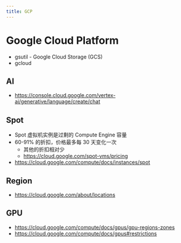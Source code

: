 ```yaml
---
title: GCP
---
```


# Google Cloud Platform

- gsutil -  Google Cloud Storage (GCS)
- gcloud

## AI

- https://console.cloud.google.com/vertex-ai/generative/language/create/chat

## Spot

- Spot 虚拟机实例是过剩的 Compute Engine 容量
- 60-91% 的折扣，价格最多每 30 天变化一次
  - 其他的折扣相对少
  - https://cloud.google.com/spot-vms/pricing
- https://cloud.google.com/compute/docs/instances/spot

## Region

- https://cloud.google.com/about/locations

## GPU

- https://cloud.google.com/compute/docs/gpus/gpu-regions-zones
- https://cloud.google.com/compute/docs/gpus#restrictions
